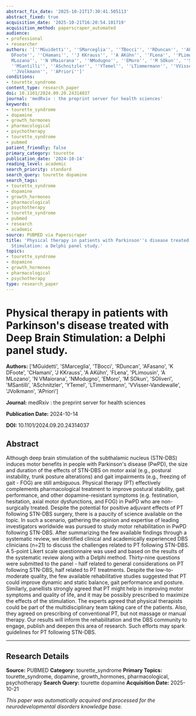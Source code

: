 ```yaml
---
abstract_fix_date: '2025-10-21T17:30:41.505113'
abstract_fixed: true
acquisition_date: '2025-10-21T16:20:54.101719'
acquisition_method: paperscraper_automated
audience:
- professional
- researcher
authors: '[''MGuidetti'', ''SMarceglia'', ''TBocci'', ''RDuncan'', ''AFasano'', ''K
  DFoote'', ''CHamani'', ''J KKrauss'', ''A AKühn'', ''FLena'', ''PLimousin'', ''A
  MLozano'', ''N VMaiorana'', ''NModugno'', ''EMoro'', ''M SOkun'', ''SOliveri'',
  ''MSantilli'', ''ASchnitzler'', ''YTemel'', ''LTimmermann'', ''VVisser-Vandewalle'',
  ''JVolkmann'', ''APriori'']'
conditions:
- tourette_syndrome
content_type: research_paper
doi: 10.1101/2024.09.20.24314037
journal: 'medRxiv : the preprint server for health sciences'
keywords:
- tourette_syndrome
- dopamine
- growth_hormones
- pharmacological
- psychotherapy
- tourette_syndrome
- pubmed
patient_friendly: false
primary_category: tourette
publication_date: '2024-10-14'
reading_level: academic
search_priority: standard
search_query: tourette dopamine
search_tags:
- tourette_syndrome
- dopamine
- growth_hormones
- pharmacological
- psychotherapy
- tourette_syndrome
- pubmed
- research
- academic
source: PUBMED via Paperscraper
title: 'Physical therapy in patients with Parkinson''s disease treated with Deep Brain
  Stimulation: a Delphi panel study.'
topics:
- tourette_syndrome
- dopamine
- growth_hormones
- pharmacological
- psychotherapy
type: research_paper
---
```


# Physical therapy in patients with Parkinson's disease treated with Deep Brain Stimulation: a Delphi panel study.

**Authors:** ['MGuidetti', 'SMarceglia', 'TBocci', 'RDuncan', 'AFasano', 'K DFoote', 'CHamani', 'J KKrauss', 'A AKühn', 'FLena', 'PLimousin', 'A MLozano', 'N VMaiorana', 'NModugno', 'EMoro', 'M SOkun', 'SOliveri', 'MSantilli', 'ASchnitzler', 'YTemel', 'LTimmermann', 'VVisser-Vandewalle', 'JVolkmann', 'APriori']

**Journal:** medRxiv : the preprint server for health sciences

**Publication Date:** 2024-10-14

**DOI:** 10.1101/2024.09.20.24314037

## Abstract

Although deep brain stimulation of the subthalamic nucleus (STN-DBS) induces motor benefits in people with Parkinson's disease (PwPD), the size and duration of the effects of STN-DBS on motor axial (e.g., postural instability, trunk posture alterations) and gait impairments (e.g., freezing of gait - FOG) are still ambiguous. Physical therapy (PT) effectively complements pharmacological treatment to improve postural stability, gait performance, and other dopamine-resistant symptoms (e.g. festination, hesitation, axial motor dysfunctions, and FOG) in PwPD who are non-surgically treated. Despite the potential for positive adjuvant effects of PT following STN-DBS surgery, there is a paucity of science available on the topic. In such a scenario, gathering the opinion and expertise of leading investigators worldwide was pursued to study motor rehabilitation in PwPD following STN-DBS. After summarizing the few available findings through a systematic review, we identified clinical and academically experienced DBS clinicians (n=21) to discuss the challenges related to PT following STN-DBS. A 5-point Likert scale questionnaire was used and based on the results of the systematic review along with a Delphi method. Thirty-nine questions were submitted to the panel - half related to general considerations on PT following STN-DBS, half related to PT treatments. Despite the low-to-moderate quality, the few available rehabilitative studies suggested that PT could improve dynamic and static balance, gait performance and posture. Similarly, panellists strongly agreed that PT might help in improving motor symptoms and quality of life, and it may be possibly prescribed to maximize the effects of the stimulation. The experts agreed that physical therapists could be part of the multidisciplinary team taking care of the patients. Also, they agreed on prescribing of conventional PT, but not massage or manual therapy. Our results will inform the rehabilitation and the DBS community to engage, publish and deepen this area of research. Such efforts may spark guidelines for PT following STN-DBS.

---

## Research Details

**Source:** PUBMED
**Category:** tourette_syndrome
**Primary Topics:** tourette_syndrome, dopamine, growth_hormones, pharmacological, psychotherapy
**Search Query:** tourette dopamine
**Acquisition Date:** 2025-10-21

*This paper was automatically acquired and processed for the neurodevelopmental disorders knowledge base.*
